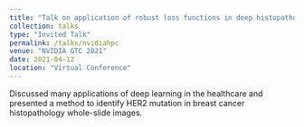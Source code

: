```yaml
---
title: "Talk on application of robust loss functions in deep histopatholgy image analysis  NVIDIA GTC 2021"
collection: talks
type: "Invited Talk"
permalink: /talks/nvidiahpc
venue: "NVIDIA GTC 2021"
date: 2021-04-12
location: "Virtual Conference"
---
```

Discussed many applications of deep learning in the healthcare and presented a method to identify HER2 mutation in breast cancer histopathology whole-slide images.
